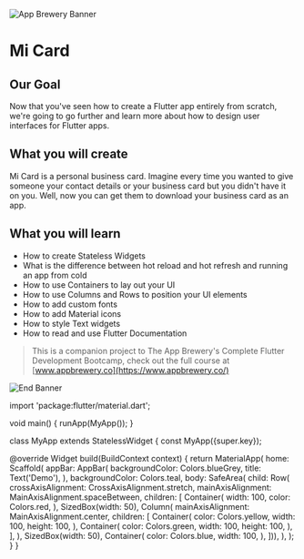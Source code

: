 ![App Brewery Banner](https://github.com/londonappbrewery/Images/blob/master/AppBreweryBanner.png)

# Mi Card

## Our Goal

Now that you've seen how to create a Flutter app entirely from scratch, we're going to go further and learn more about how to design user interfaces for Flutter apps.

## What you will create

Mi Card is a personal business card. Imagine every time you wanted to give someone your contact details or your business card but you didn't have it on you. Well, now you can get them to download your business card as an app.

## What you will learn

* How to create Stateless Widgets
* What is the difference between hot reload and hot refresh and running an app from cold
* How to use Containers to lay out your UI
* How to use Columns and Rows to position your UI elements
* How to add custom fonts
* How to add Material icons
* How to style Text widgets
* How to read and use Flutter Documentation



>This is a companion project to The App Brewery's Complete Flutter Development Bootcamp, check out the full course at [www.appbrewery.co](https://www.appbrewery.co/)

![End Banner](https://github.com/londonappbrewery/Images/blob/master/readme-end-banner.png)



import 'package:flutter/material.dart';

void main() {
runApp(MyApp());
}

class MyApp extends StatelessWidget {
const MyApp({super.key});

@override
Widget build(BuildContext context) {
return MaterialApp(
home: Scaffold(
appBar: AppBar(
backgroundColor: Colors.blueGrey,
title: Text('Demo'),
),
backgroundColor: Colors.teal,
body: SafeArea(
child: Row(
crossAxisAlignment: CrossAxisAlignment.stretch,
mainAxisAlignment: MainAxisAlignment.spaceBetween,
children: <Widget>[
Container(
width: 100,
color: Colors.red,
),
SizedBox(width: 50),
Column(
mainAxisAlignment: MainAxisAlignment.center,
children: [
Container(
color: Colors.yellow,
width: 100,
height: 100,
),
Container(
color: Colors.green,
width: 100,
height: 100,
),
],
),
SizedBox(width: 50),
Container(
color: Colors.blue,
width: 100,
),
])),
),
);
}
}

